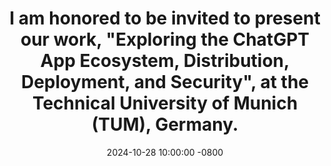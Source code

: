 ---
title: I am honored to be invited to present our work, "Exploring the ChatGPT App Ecosystem, Distribution, Deployment, and Security", at the Technical University of Munich (TUM), Germany.
date: 2024-10-28 10:00:00 -0800
---